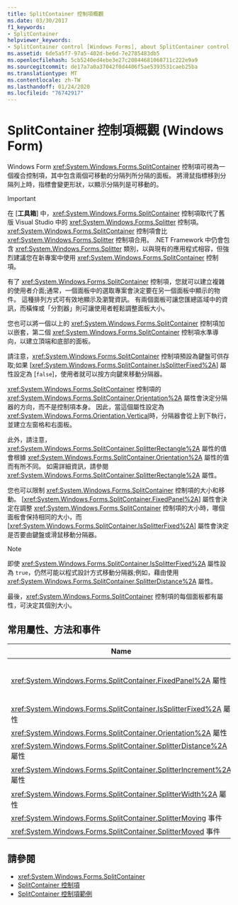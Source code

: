 ```yaml
---
title: SplitContainer 控制項概觀
ms.date: 03/30/2017
f1_keywords:
- SplitContainer
helpviewer_keywords:
- SplitContainer control [Windows Forms], about SplitContainer control
ms.assetid: 6de5a5f7-97a5-402d-be6d-7e2785483db5
ms.openlocfilehash: 5cb5240ed4ebe3e27c20844681068711c222e9a9
ms.sourcegitcommit: de17a7a0a37042f0d4406f5ae5393531caeb25ba
ms.translationtype: MT
ms.contentlocale: zh-TW
ms.lasthandoff: 01/24/2020
ms.locfileid: "76742917"
---
```

# <a name="splitcontainer-control-overview-windows-forms"></a>SplitContainer 控制項概觀 (Windows Form)
Windows Form <xref:System.Windows.Forms.SplitContainer> 控制項可視為一個複合控制項，其中包含兩個可移動的分隔列所分隔的面板。 將滑鼠指標移到分隔列上時，指標會變更形狀，以顯示分隔列是可移動的。  
  
> [!IMPORTANT]
> 在 [**工具箱**] 中，<xref:System.Windows.Forms.SplitContainer> 控制項取代了舊版 Visual Studio 中的 <xref:System.Windows.Forms.Splitter> 控制項。 <xref:System.Windows.Forms.SplitContainer> 控制項會比 <xref:System.Windows.Forms.Splitter> 控制項合用。 .NET Framework 中仍會包含 <xref:System.Windows.Forms.Splitter> 類別，以與現有的應用程式相容，但強烈建議您在新專案中使用 <xref:System.Windows.Forms.SplitContainer> 控制項。  
  
 有了 <xref:System.Windows.Forms.SplitContainer> 控制項，您就可以建立複雜的使用者介面;通常，一個面板中的選取專案會決定要在另一個面板中顯示的物件。 這種排列方式可有效地顯示及瀏覽資訊。 有兩個面板可讓您匯總區域中的資訊，而橫條或「分割器」則可讓使用者輕鬆調整面板大小。  
  
 您也可以將一個以上的 <xref:System.Windows.Forms.SplitContainer> 控制項加以嵌套，第二個 <xref:System.Windows.Forms.SplitContainer> 控制項水準導向，以建立頂端和底部的面板。  
  
 請注意，<xref:System.Windows.Forms.SplitContainer> 控制項預設為鍵盤可供存取;如果 [<xref:System.Windows.Forms.SplitContainer.IsSplitterFixed%2A>] 屬性設定為 [`false`]，使用者就可以按方向鍵來移動分隔器。  
  
 <xref:System.Windows.Forms.SplitContainer> 控制項的 <xref:System.Windows.Forms.SplitContainer.Orientation%2A> 屬性會決定分隔器的方向，而不是控制項本身。 因此，當這個屬性設定為 <xref:System.Windows.Forms.Orientation.Vertical>時，分隔器會從上到下執行，並建立左窗格和右面板。  
  
 此外，請注意，<xref:System.Windows.Forms.SplitContainer.SplitterRectangle%2A> 屬性的值會根據 <xref:System.Windows.Forms.SplitContainer.Orientation%2A> 屬性的值而有所不同。 如需詳細資訊，請參閱 <xref:System.Windows.Forms.SplitContainer.SplitterRectangle%2A> 屬性。  
  
 您也可以限制 <xref:System.Windows.Forms.SplitContainer> 控制項的大小和移動。 [<xref:System.Windows.Forms.SplitContainer.FixedPanel%2A>] 屬性會決定在調整 <xref:System.Windows.Forms.SplitContainer> 控制項的大小時，哪個面板會保持相同的大小，而 [<xref:System.Windows.Forms.SplitContainer.IsSplitterFixed%2A>] 屬性會決定是否要由鍵盤或滑鼠移動分隔器。  
  
> [!NOTE]
> 即使 <xref:System.Windows.Forms.SplitContainer.IsSplitterFixed%2A> 屬性設為 `true`，仍然可能以程式設計方式移動分隔器;例如，藉由使用 <xref:System.Windows.Forms.SplitContainer.SplitterDistance%2A> 屬性。  
  
 最後，<xref:System.Windows.Forms.SplitContainer> 控制項的每個面板都有屬性，可決定其個別大小。  
  
## <a name="commonly-used-properties-methods-and-events"></a>常用屬性、方法和事件  
  
|Name|描述|  
|----------|-----------------|  
|<xref:System.Windows.Forms.SplitContainer.FixedPanel%2A> 屬性|決定 <xref:System.Windows.Forms.SplitContainer> 控制項調整大小時，哪一個面板會保持相同的大小。|  
|<xref:System.Windows.Forms.SplitContainer.IsSplitterFixed%2A> 屬性|決定是否可以使用鍵盤或滑鼠移動分隔器。|  
|<xref:System.Windows.Forms.SplitContainer.Orientation%2A> 屬性|決定分隔器是以垂直或水準方式排列。|  
|<xref:System.Windows.Forms.SplitContainer.SplitterDistance%2A> 屬性|決定從左邊或上邊緣到可移動分隔線列之間的距離（以圖元為單位）。|  
|<xref:System.Windows.Forms.SplitContainer.SplitterIncrement%2A> 屬性|決定使用者可以移動分隔器的最小距離（以圖元為單位）。|  
|<xref:System.Windows.Forms.SplitContainer.SplitterWidth%2A> 屬性|決定分隔器的粗細（以圖元為單位）。|  
|<xref:System.Windows.Forms.SplitContainer.SplitterMoving> 事件|當分隔器移動時發生。|  
|<xref:System.Windows.Forms.SplitContainer.SplitterMoved> 事件|發生于分隔器移動時。|  
  
## <a name="see-also"></a>請參閱

- <xref:System.Windows.Forms.SplitContainer>
- [SplitContainer 控制項](splitcontainer-control-windows-forms.md)
- [SplitContainer 控制項範例](https://docs.microsoft.com/previous-versions/visualstudio/visual-studio-2008/0ffz7d1b(v=vs.90))
